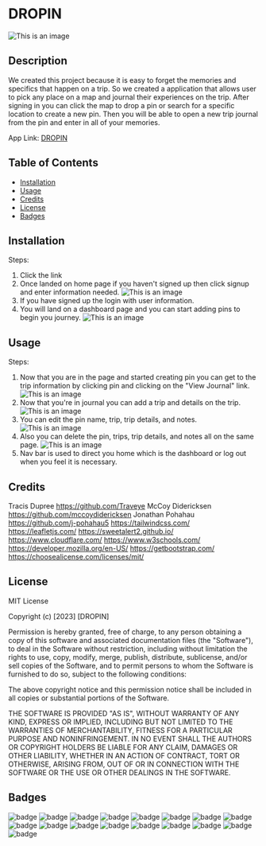 # DROPIN
![This is an image](./public/images/dropin.PNG)

## Description 

We created this project because it is easy to forget the memories and specifics that happen on a trip. So we created a application that allows user to pick any place on a map and journal their experiences on the trip. After signing in you can click the map to drop a pin or search for a specific location to create a new pin. Then you will be able to open a new trip journal from the pin and enter in all of your memories.



App Link: [DROPIN](http://dropin.herokuapp.com)

## Table of Contents

* [Installation](#installation)
* [Usage](#usage)
* [Credits](#credits)
* [License](#license)
* [Badges](#badges)


## Installation

Steps:
1. Click the link
2. Once landed on home page if you haven't signed up then click signup and enter information needed.
![This is an image](./public/images/signUpRoute.png)
3. If you have signed up the login with user information.
4. You will land on a dashboard page and you can start adding pins to begin you journey.
![This is an image](./public/images/pinPostRoute.png)


## Usage 

Steps:
1. Now that you are in the page and started creating pin you can get to the trip information by clicking pin and clicking on the "View Journal" link.
![This is an image](./public/images/pinGetRoute.png)
2. Now that you're in journal you can add a trip and details on the trip.
![This is an image](./public/images/tripPostRoute.png)
3. You can edit the pin name, trip, trip details, and notes.
![This is an image](/public/images/pinPutRoute.png)
4. Also you can delete the pin, trips, trip details, and notes all on the same page.
![This is an image](./public/images/pinDeleteRoute.png)
5. Nav bar is used to direct you home which is the dashboard or log out when you feel it is necessary.


## Credits

Tracis Dupree
https://github.com/Traveye
McCoy Didericksen
https://github.com/mccoydidericksen
Jonathan Pohahau
https://github.com/j-pohahau5 
https://tailwindcss.com/
https://leafletjs.com/
https://sweetalert2.github.io/
https://www.cloudflare.com/
https://www.w3schools.com/
https://developer.mozilla.org/en-US/
https://getbootstrap.com/
https://choosealicense.com/licenses/mit/


## License

MIT License

Copyright (c) [2023] [DROPIN]

Permission is hereby granted, free of charge, to any person obtaining a copy
of this software and associated documentation files (the "Software"), to deal
in the Software without restriction, including without limitation the rights
to use, copy, modify, merge, publish, distribute, sublicense, and/or sell
copies of the Software, and to permit persons to whom the Software is
furnished to do so, subject to the following conditions:

The above copyright notice and this permission notice shall be included in all
copies or substantial portions of the Software.

THE SOFTWARE IS PROVIDED "AS IS", WITHOUT WARRANTY OF ANY KIND, EXPRESS OR
IMPLIED, INCLUDING BUT NOT LIMITED TO THE WARRANTIES OF MERCHANTABILITY,
FITNESS FOR A PARTICULAR PURPOSE AND NONINFRINGEMENT. IN NO EVENT SHALL THE
AUTHORS OR COPYRIGHT HOLDERS BE LIABLE FOR ANY CLAIM, DAMAGES OR OTHER
LIABILITY, WHETHER IN AN ACTION OF CONTRACT, TORT OR OTHERWISE, ARISING FROM,
OUT OF OR IN CONNECTION WITH THE SOFTWARE OR THE USE OR OTHER DEALINGS IN THE
SOFTWARE.


## Badges

![badge](https://img.shields.io/badge/license-MIT-orange)
![badge](https://img.shields.io/badge/language-JavaScript-green)
![badge](https://img.shields.io/badge/language-Nodejs-brightgreen)
![badge](https://img.shields.io/badge/library-HandleBars-lightgrey) 
![badge](https://img.shields.io/badge/library-Leaflet-yellowgreen)
![badge](https://img.shields.io/badge/library-SweetAlert-pink)
![badge](https://img.shields.io/badge/DataBase-MySQL-blueviolet)
![badge](https://img.shields.io/badge/npm-sequelize-red)
![badge](https://img.shields.io/badge/npm-dotenv-red)
![badge](https://img.shields.io/badge/npm-bcrypt-red)
![badge](https://img.shields.io/badge/npm-express-red)
![badge](https://img.shields.io/badge/npm-dotenv-red)
![badge](https://img.shields.io/badge/npm-nodemon-red)
![badge](https://img.shields.io/badge/npm-dotenv-red)
![badge](https://img.shields.io/badge/npm-dotenv-red)
![badge](https://img.shields.io/badge/npm-dotenv-red)
![badge](https://img.shields.io/badge/npm-dotenv-red)